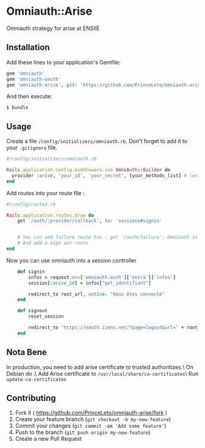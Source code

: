 # Omniauth::Arise

Omniauth strategy for arise at ENSIIE

## Installation

Add these lines to your application's Gemfile:

```ruby
gem 'omniauth'
gem 'omniauth-oauth'
gem 'omniauth-arise', git: 'https://github.com/PrinceLeto/omniauth-arise.git'
```

And then execute:

    $ bundle

## Usage

Create a file `/config/initializers/omniauth.rb`. Don't forget to add it to your `.gitignore` file.

```ruby
#/config/initializers/omniauth.rb

Rails.application.config.middleware.use OmniAuth::Builder do
  provider :arise, 'your_id', 'your_secret', [your_methods_list] # (ex: ["get_identifiant", "get_nom", ...])
end
```

Add routes into your route file :

```ruby
#/config/routes.rb

Rails.application.routes.draw do
	get '/auth/:provider/callback', to: 'sessions#signin'


	# You can add failure route too : get '/auth/failure'. Omniauth is redirecting to this url when something wrong happend
	# And add a sign out route
end
```

Now you can use omniauth into a session controller

```ruby
	def signin
		infos = request.env['omniauth.auth']['extra']['infos']
		session[:arise_id] = infos["get_identifiant"]

		redirect_to root_url, notice: "Vous êtes connecté"
	end

	def signout
		reset_session

		redirect_to 'https://oauth.iiens.net/?page=logout&url=' + root_url
	end

```

## Nota Bene

In production, you need to add arise certificate to trusted authoritizes.\\
On Debian do :\\
Add Arise certificate to `/usr/local/share/ca-certificates`\\
Run `update-ca-certificates`

## Contributing

1. Fork it ( https://github.com/PrinceLeto/omniauth-arise/fork )
2. Create your feature branch (`git checkout -b my-new-feature`)
3. Commit your changes (`git commit -am 'Add some feature'`)
4. Push to the branch (`git push origin my-new-feature`)
5. Create a new Pull Request
